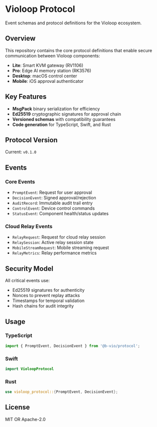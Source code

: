 # Violoop Protocol

Event schemas and protocol definitions for the Violoop ecosystem.

## Overview

This repository contains the core protocol definitions that enable secure communication between Violoop components:
- **Lite**: Smart KVM gateway (RV1106)
- **Pro**: Edge AI memory station (RK3576)
- **Desktop**: macOS control center
- **Mobile**: iOS approval authenticator

## Key Features

- **MsgPack** binary serialization for efficiency
- **Ed25519** cryptographic signatures for approval chain
- **Versioned schemas** with compatibility guarantees
- **Code generation** for TypeScript, Swift, and Rust

## Protocol Version

Current: `v0.1.0`

## Events

### Core Events
- `PromptEvent`: Request for user approval
- `DecisionEvent`: Signed approval/rejection
- `AuditRecord`: Immutable audit trail entry
- `ControlEvent`: Device control commands
- `StatusEvent`: Component health/status updates

### Cloud Relay Events
- `RelayRequest`: Request for cloud relay session
- `RelaySession`: Active relay session state
- `MobileStreamRequest`: Mobile streaming request
- `RelayMetrics`: Relay performance metrics

## Security Model

All critical events use:
- Ed25519 signatures for authenticity
- Nonces to prevent replay attacks
- Timestamps for temporal validation
- Hash chains for audit integrity

## Usage

### TypeScript
```typescript
import { PromptEvent, DecisionEvent } from '@b-vio/protocol';
```

### Swift
```swift
import VioloopProtocol
```

### Rust
```rust
use violoop_protocol::{PromptEvent, DecisionEvent};
```

## License

MIT OR Apache-2.0